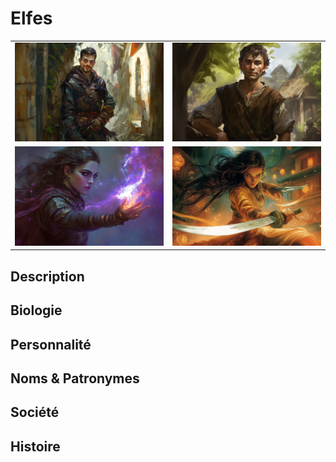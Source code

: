 # Elfes
| | |
|-|-|
|![Elfe](../../../../_images/berto_large.png) |![Elfe](../../../../_images/human_farmer.png) |
|![Elfe](../../../../_images/woman_mage.png) |![Elfe](../../../../_images/human_samurai.png) |

## Description
## Biologie
## Personnalité
## Noms & Patronymes
## Société
## Histoire